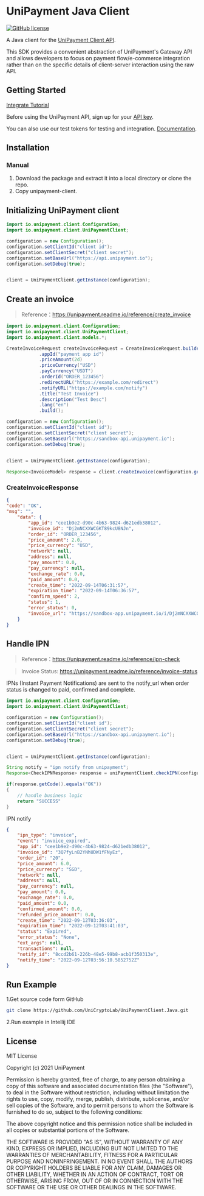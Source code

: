 # UniPayment Java Client
[![GitHub license](https://img.shields.io/badge/license-MIT-blue.svg?style=flat-square)](https://github.com/UniCryptoLab/UniPaymentClient.Python/blob/main/UniPaymentClient/LICENSE.txt)

A Java client for the [UniPayment Client API](https://unipayment.readme.io/reference/overview).  

This SDK provides a convenient abstraction of UniPayment's Gateway API and allows developers to focus on payment flow/e-commerce integration rather than on the specific details of client-server interaction using the raw API.


## Getting Started

[Integrate Tutorial](https://help.unipayment.io/en/articles/7851188-integrate-with-payment-gateway)

Before using the UniPayment API, sign up for your [API key](https://console.unipayment.io/).

You can also use our test tokens for testing and integration. [Documentation](https://help.unipayment.io/en/articles/8263248-how-to-use-testcoin).


## Installation

### Manual
1. Download the package and extract it into a local directory or clone the repo.
2. Copy unipayment-client.


## Initializing UniPayment client
```Java
import io.unipayment.client.Configuration;
import io.unipayment.client.UniPaymentClient;

configuration = new Configuration();
configuration.setClientId("client id");
configuration.setClientSecret("client secret");
configuration.setBaseUrl("https://api.unipayment.io");
configuration.setDebug(true);


client = UniPaymentClient.getInstance(configuration);

```


## Create an invoice
> Reference：https://unipayment.readme.io/reference/create_invoice

```java
import io.unipayment.client.Configuration;
import io.unipayment.client.UniPaymentClient;
import io.unipayment.client.models.*;

CreateInvoiceRequest createInvoiceRequest = CreateInvoiceRequest.builder()
            .appId("payment app id")
            .priceAmount(2d)
            .priceCurrency("USD")
            .payCurrency("USDT")
            .orderId("ORDER_123456")
            .redirectURL("https://example.com/redirect")
            .notifyURL("https://example.com/notify")
            .title("Test Invoice")
            .description("Test Desc")
            .lang("en")
            .build();

configuration = new Configuration();
configuration.setClientId("client id");
configuration.setClientSecret("client secret");
configuration.setBaseUrl("https://sandbox-api.unipayment.io");
configuration.setDebug(true);


client = UniPaymentClient.getInstance(configuration);
        
Response<InvoiceModel> response = client.createInvoice(configuration.getApiVersion(), createInvoiceRequest);
```
### CreateInvoiceResponse

```json
{
"code": "OK",
"msg": "",
    "data": {
        "app_id": "cee1b9e2-d90c-4b63-9824-d621edb38012",
        "invoice_id": "Dj2mNCXXWCGKT89kcU8NJn",
        "order_id": "ORDER_123456",
        "price_amount": 2.0,
        "price_currency": "USD",
        "network": null,
        "address": null,
        "pay_amount": 0.0,
        "pay_currency": null,
        "exchange_rate": 0.0,
        "paid_amount": 0.0,
        "create_time": "2022-09-14T06:31:57",
        "expiration_time": "2022-09-14T06:36:57",
        "confirm_speed": 2,
        "status": 1,
        "error_status": 0,
        "invoice_url": "https://sandbox-app.unipayment.io/i/Dj2mNCXXWCGKT89kcU8NJn"
    }
}
```

## Handle IPN
> Reference：https://unipayment.readme.io/reference/ipn-check

> Invoice Status: https://unipayment.readme.io/reference/invoice-status

IPNs (Instant Payment Notifications) are sent to the notify_url when order status is changed to paid, confirmed and complete. 

```java
import io.unipayment.client.Configuration;
import io.unipayment.client.UniPaymentClient;

configuration = new Configuration();
configuration.setClientId("client id");
configuration.setClientSecret("client secret");
configuration.setBaseUrl("https://sandbox-api.unipayment.io");
configuration.setDebug(true);


client = UniPaymentClient.getInstance(configuration);

String notify = "ipn notify from unipayment";
Response<CheckIPNResponse> response = uniPaymentClient.checkIPN(configuration.getApiVersion(), notify);

if(response.getCode().equals("OK"))
{
    // handle business logic
    return "SUCCESS"
}
```

IPN notify
``` json
{
	"ipn_type": "invoice",
	"event": "invoice_expired",
	"app_id": "cee1b9e2-d90c-4b63-9824-d621edb38012",
	"invoice_id": "3Q7fyLnB2YNhUDW1fFNyEz",
	"order_id": "20",
	"price_amount": 6.0,
	"price_currency": "SGD",
	"network": null,
	"address": null,
	"pay_currency": null,
	"pay_amount": 0.0,
	"exchange_rate": 0.0,
	"paid_amount": 0.0,
	"confirmed_amount": 0.0,
	"refunded_price_amount": 0.0,
	"create_time": "2022-09-12T03:36:03",
	"expiration_time": "2022-09-12T03:41:03",
	"status": "Expired",
	"error_status": "None",
	"ext_args": null,
	"transactions": null,
	"notify_id": "8ccd2b61-226b-48e5-99b8-acb1f350313e",
	"notify_time": "2022-09-12T03:56:10.5852752Z"
}
```

## Run Example

1.Get source code form GitHub 
``` bash
git clone https://github.com/UniCryptoLab/UniPaymentClient.Java.git
```

2.Run example in Intellij IDE


## License

MIT License

Copyright (c) 2021 UniPayment

Permission is hereby granted, free of charge, to any person obtaining a copy
of this software and associated documentation files (the "Software"), to deal
in the Software without restriction, including without limitation the rights
to use, copy, modify, merge, publish, distribute, sublicense, and/or sell
copies of the Software, and to permit persons to whom the Software is
furnished to do so, subject to the following conditions:

The above copyright notice and this permission notice shall be included in all
copies or substantial portions of the Software.

THE SOFTWARE IS PROVIDED "AS IS", WITHOUT WARRANTY OF ANY KIND, EXPRESS OR
IMPLIED, INCLUDING BUT NOT LIMITED TO THE WARRANTIES OF MERCHANTABILITY,
FITNESS FOR A PARTICULAR PURPOSE AND NONINFRINGEMENT. IN NO EVENT SHALL THE
AUTHORS OR COPYRIGHT HOLDERS BE LIABLE FOR ANY CLAIM, DAMAGES OR OTHER
LIABILITY, WHETHER IN AN ACTION OF CONTRACT, TORT OR OTHERWISE, ARISING FROM,
OUT OF OR IN CONNECTION WITH THE SOFTWARE OR THE USE OR OTHER DEALINGS IN THE
SOFTWARE.
